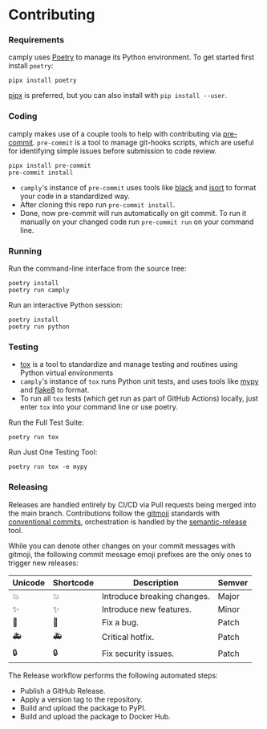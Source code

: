 # Contributing

### Requirements

camply uses [Poetry] to  manage its Python environment.
To get started first install `poetry`:

```shell
pipx install poetry
```

[pipx] is preferred, but you can also install with `pip install --user`.

### Coding

camply makes use of a couple tools to help with contributing via
[pre-commit]. `pre-commit` is a tool to manage git-hooks scripts, which are useful
  for identifying simple issues before submission to code review.

```shell
pipx install pre-commit
pre-commit install
```

- `camply`'s instance of `pre-commit` uses tools like [black](https://github.com/psf/black)
  and
  [isort](https://pycqa.github.io/isort/) to format your code in a standardized way.
- After cloning this repo run `pre-commit install`.
- Done, now pre-commit will run automatically on git commit. To run it manually on your changed
  code run `pre-commit run` on your command line.


### Running

Run the command-line interface from the source tree:

```shell
poetry install
poetry run camply
```

Run an interactive Python session:

```shell
poetry install
poetry run python
```

### Testing

- [tox](https://tox.wiki/en/latest/) is a tool to standardize and manage testing and routines
  using Python virtual environments
- `camply`'s instance of `tox` runs Python unit tests, and uses tools like
  [mypy](https://github.com/python/mypy) and [flake8](https://flake8.pycqa.org/en/latest/pre) to
  format.
- To run all `tox` tests (which get run as part of GitHub Actions) locally, just enter `tox`
  into your command line or use poetry.

Run the Full Test Suite:

```tox
poetry run tox
```

Run Just One Testing Tool:

```shell
poetry run tox -e mypy
```

### Releasing

Releases are handled entirely by CI/CD via Pull requests being merged into
the main branch. Contributions follow the [gitmoji] standards with [conventional commits],
orchestration is handled by the [semantic-release] tool.

While you can denote other changes on your commit messages with gitmoji, the following
commit message emoji prefixes are the only ones to trigger new releases:

| Unicode | Shortcode   | Description                 | Semver |
|---------|-------------|-----------------------------|--------|
| 💥      | :boom:      | Introduce breaking changes. | Major  |
| ✨      | :sparkles:  | Introduce new features.     | Minor  |
| 🐛      | :bug:       | Fix a bug.                  | Patch  |
| 🚑      | :ambulance: | Critical hotfix.            | Patch  |
| 🔒      | :lock:      | Fix security issues.        | Patch  |

The Release workflow performs the following automated steps:

- Publish a GitHub Release.
- Apply a version tag to the repository.
- Build and upload the package to PyPI.
- Build and upload the package to Docker Hub.

[codecov]: https://codecov.io/
[cookiecutter]: https://github.com/audreyr/cookiecutter
[github]: https://github.com/
[install-poetry.py]: https://raw.githubusercontent.com/python-poetry/poetry/master/install-poetry.py
[nox]: https://nox.thea.codes/
[nox-poetry]: https://nox-poetry.readthedocs.io/
[pipx]: https://pipxproject.github.io/pipx/
[poetry]: https://python-poetry.org/
[poetry version]: https://python-poetry.org/docs/cli/#version
[pyenv]: https://github.com/pyenv/pyenv
[pypi]: https://pypi.org/
[read the docs]: https://readthedocs.org/
[testpypi]: https://test.pypi.org/
[pre-commit]: https://pre-commit.com/
[gitmoji]: https://gitmoji.dev/
[conventional commits]: https://www.conventionalcommits.org/en/v1.0.0/
[semantic-release]: https://github.com/semantic-release/semantic-release
